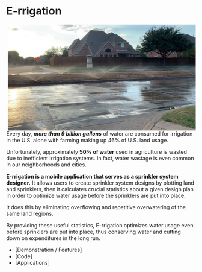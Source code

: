 # E-rrigation


  <img src="https://github.com/ishaanjav/E-rrigation/blob/master/Neighborhood%20Water%20Wastage%201.JPG" width="500" alt="Water Wastage on a Farm" align="right">
  
 Every day, ***more than 9 billion gallons*** of water are consumed for irrigation in the U.S. alone with farming
making up 46% of U.S. land usage.

Unfortunately, approximately **50% of water** used in agriculture is wasted due to inefficient irrigation systems.
In fact, water wastage is even common in our neighborhoods and cities.

**E-rrigation is a mobile application that serves as a sprinkler system designer.** It allows users to create sprinkler system designs by plotting land and sprinklers, then it calculates crucial statistics about a given design plan in order to optimize water usage before the sprinklers are put into place.

It does this by eliminating overflowing and repetitive overwatering of the same land regions.


By providing these useful statistics, E-rrigation optimizes water usage even before sprinklers are put into place,
thus conserving water and cutting down on expenditures in the long run.

- [Demonstration / Features]
- [Code]
- [Applications]


